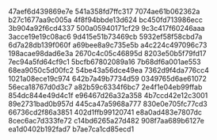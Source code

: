 47aef6d439869e7e
541a358fd7ffc317
7074ae61b062362a
b27c1677aa9c005a
4f8f94bbde13d624
bc450fd713986ecc
3b904a92f6cd4337
500a05940171cf29
9c3c417f60246aaa
3acce19e19c08ac6
9d415e51b73469cb
5932ef58f58cbd7a
6d7a28db139f060f
a69bee8a9c735e5b
a4c224c497096c73
198acae98dad6e3a
2670c4c05c46895d
8203e50b5f79fd17
7ec94a5fd64cf9c1
5bcfb67802089a16
7b68df6a001ae553
68ea9050c5d00fc2
54be43a56dce49ea
7362d9f4da776cc4
1021a08ece19c974
642b7a49b7734d59
0349765d6ae61072
56eca18767d0d3c7
a82b59c6334f6bc7
2e4f1e04eb99ffab
854dc844e49d4c1f
e96467d26a32a358
4b7ccd42e12c3001
89e2731bad0b957d
445ca47a5968a777
830e0e705fc77cd3
66736cd2f86a3851
402d1ffb99120741
e8a0ad483e7807dc
8cec6ac7d333fe72
c14bd6265a27d482
908f7aa689b6127e
ea1d0402b192fad7
b7ae7ca1cd85ecd1
